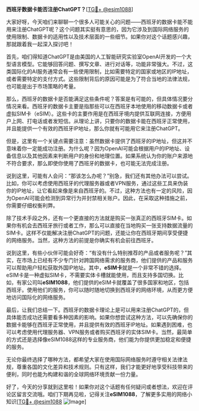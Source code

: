 **西班牙数据卡能否注册ChatGPT？**[[TG💪+ @esim1088](https://t.me/s/esim1088)]

大家好呀，今天咱们来聊聊一个很多人可能关心的问题——西班牙的数据卡能不能用来注册ChatGPT呢？这个问题其实挺有意思的，因为它涉及到国际网络服务的使用限制、数据卡的适用性以及技术层面的一些细节。如果你对这个话题感兴趣，那就跟着我一起深入探讨吧！

首先，咱们得知道ChatGPT是由美国的人工智能研究实验室OpenAI开发的一个大型语言模型。它能够回答问题、撰写文章、进行对话等，功能非常强大。不过，这类国际化的AI服务通常会有一些使用限制，比如需要特定的国家或地区的IP地址，或者需要特定的支付方式。这些限制背后的原因可能是为了符合当地的法律法规，也可能是出于市场策略的考量。

那么，西班牙的数据卡是否能满足这些条件呢？答案是有可能的，但具体情况要分情况来看。西班牙的数据卡主要是指那些可以在西班牙本地使用的移动数据卡或者虚拟SIM卡（eSIM）。这些卡的主要作用是在西班牙境内提供互联网连接，方便用户上网、打电话或者发短信。从理论上讲，只要你的数据卡能在西班牙正常使用，并且能提供一个有效的西班牙IP地址，那么你就有可能用它来注册ChatGPT。

但是，这里有一个关键点需要注意：虽然数据卡提供了西班牙的IP地址，但这并不意味着你一定能成功注册。为什么呢？因为OpenAI可能会根据用户的IP地址、设备信息以及其他因素来判断用户的身份和地理位置。如果系统认为你的账户来源地不符合要求，那么即使你使用了西班牙的数据卡，也可能无法完成注册。

说到这里，可能有人会问：“那该怎么办呢？”别急，我们还有其他办法可以尝试。比如，你可以考虑使用西班牙的代理服务器或者VPN服务，通过这些工具来伪装你的IP地址，让它看起来像是来自西班牙的。不过，这种方法也有一定的风险，因为OpenAI可能会检测到异常行为并封禁相关账户。因此，在采取这种措施之前，你需要仔细权衡利弊。

除了技术手段之外，还有一个更直接的方法就是购买一张真正的西班牙SIM卡。如果你有机会去西班牙旅行或者工作，那么可以直接在当地购买一张支持数据流量的SIM卡。这样不仅能解决注册ChatGPT的问题，还能让你在西班牙期间享受便捷的网络服务。当然，这种方法的前提是你确实有机会前往西班牙。

说到这里，有些小伙伴可能会好奇：“有没有什么特别推荐的产品或者服务呢？”其实，在市场上已经有不少专门针对跨国网络需求的服务商，他们提供的产品和服务可以帮助用户轻松获取外国IP地址。其中，**eSIM卡**就是一个非常不错的选择。eSIM卡是一种虚拟SIM卡，不需要实体卡槽就能使用，而且支持多国切换。比如，有家公司叫**eSIM1088**，他们提供的eSIM卡就覆盖了很多国家和地区，包括西班牙。使用他们的服务，你可以随时随地切换到西班牙的网络环境，从而更方便地访问国际化的网络服务。

最后，让我们总结一下。西班牙的数据卡理论上是可以用来注册ChatGPT的，但具体能否成功还需要看多种因素的影响。如果你想尝试这种方法，可以先确保你的数据卡能够在西班牙正常使用，并且提供有效的西班牙IP地址。如果遇到困难，也可以考虑使用代理服务器、VPN服务或者购买西班牙的实体SIM卡。当然，最简单的方式还是选择像eSIM1088这样的专业服务商，他们能为你提供更加稳定和便捷的服务。

无论你最终选择了哪种方法，都希望大家在使用国际网络服务时遵守相关法律法规，尊重各国的文化差异和技术规则。只有这样，我们才能更好地享受科技带来的便利，同时也能为构建和谐的全球网络环境贡献一份力量。

好了，今天的分享就到这里啦！如果你对这个话题有任何疑问或者想法，欢迎在评论区留言交流哦。咱们下期再见啦，记得关注**eSIM1088**，了解更多实用的网络小知识[[TG💪+ @esim1088](https://t.me/s/esim1088) ![Image](https://i.postimg.cc/4NQfJmqS/Snipaste-2025-05-13-00-14-12.png)]